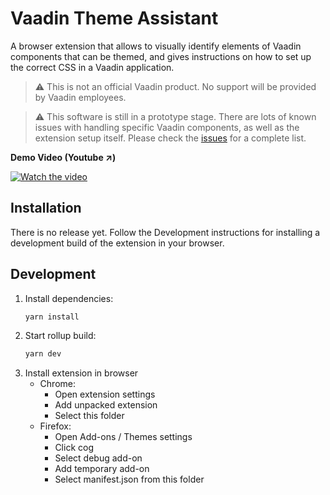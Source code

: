 # Vaadin Theme Assistant

A browser extension that allows to visually identify elements of Vaadin components that can be themed, and gives instructions on how to set up the correct CSS in a Vaadin application.

> ⚠️ This is not an official Vaadin product. No support will be provided by Vaadin employees.

> ⚠️ This software is still in a prototype stage. There are lots of known issues with handling specific Vaadin components, as well as the extension setup itself. Please check the [issues](https://github.com/sissbruecker/vaadin-theme-assistant/issues) for a complete list.

**Demo Video (Youtube ↗)**

[![Watch the video](https://i1.ytimg.com/vi/uKZLLuKwhxU/hqdefault.jpg)](https://youtu.be/uKZLLuKwhxU)

## Installation

There is no release yet. Follow the Development instructions for installing a development build of the extension in your browser.

## Development

1. Install dependencies:
    ```sh
    yarn install
    ```
2. Start rollup build:
    ```sh
    yarn dev
    ```
3. Install extension in browser
    - Chrome: 
      - Open extension settings
      - Add unpacked extension
      - Select this folder
    - Firefox: 
      - Open Add-ons / Themes settings
      - Click cog
      - Select debug add-on
      - Add temporary add-on
      - Select manifest.json from this folder

